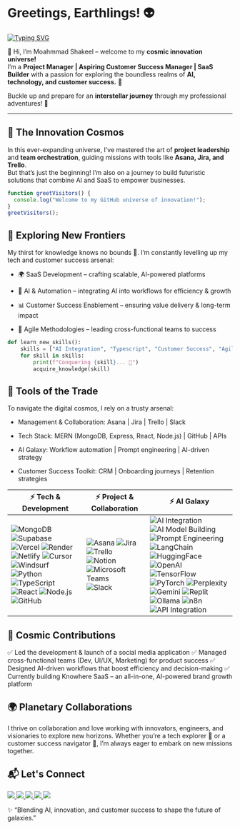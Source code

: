 # Greetings, Earthlings! 👽  

[![Typing SVG](https://readme-typing-svg.demolab.com?font=Orbitron&size=28&duration=3200&pause=900&center=true&vCenter=true&width=850&lines=AI+Enthusiast+%7C+SaaS+Builder+%7C+Customer+Success+Explorer;Project+Manager+%7C+AI+Model+Building+%7C+AI+Techs;Building+futuristic%2C+human-centered+products)](https://git.io/typing-svg)

👋 Hi, I’m Moahmmad Shakeel – welcome to my **cosmic innovation universe!**  
I’m a **Project Manager | Aspiring Customer Success Manager | SaaS Builder** with a passion for exploring the boundless realms of **AI, technology, and customer success.** 🌌  

Buckle up and prepare for an **interstellar journey** through my professional adventures! 🚀  

---

## 🌌 The Innovation Cosmos  
In this ever-expanding universe, I’ve mastered the art of **project leadership** and **team orchestration**, guiding missions with tools like **Asana, Jira, and Trello**.  
But that’s just the beginning! I’m also on a journey to build futuristic solutions that combine AI and SaaS to empower businesses.


```javascript
function greetVisitors() {
  console.log("Welcome to my GitHub universe of innovation!");
}
greetVisitors();
```

## 🚀 Exploring New Frontiers

My thirst for knowledge knows no bounds 🌠. I’m constantly levelling up my tech and customer success arsenal:

- 🌍 SaaS Development – crafting scalable, AI-powered platforms

- 🤖 AI & Automation – integrating AI into workflows for efficiency & growth

- 📊 Customer Success Enablement – ensuring value delivery & long-term impact

- 🧠 Agile Methodologies – leading cross-functional teams to success

```python
def learn_new_skills():
    skills = ["AI Integration", "Typescript", "Customer Success", "Agile Leadership"]
    for skill in skills:
        print(f"Conquering {skill}... 🚀")
        acquire_knowledge(skill)
```

## 🧰 Tools of the Trade

To navigate the digital cosmos, I rely on a trusty arsenal:

- Management & Collaboration: Asana | Jira | Trello | Slack

- Tech Stack: MERN (MongoDB, Express, React, Node.js) | GitHub | APIs

- AI Galaxy: Workflow automation | Prompt engineering | AI-driven strategy

- Customer Success Toolkit: CRM | Onboarding journeys | Retention strategies 

| ⚡ Tech & Development | ⚡ Project & Collaboration | ⚡ AI Galaxy |
|-----------------------|----------------------------|-------------|
| ![MongoDB](https://img.shields.io/badge/MongoDB-4DB33D?style=for-the-badge&logo=mongodb&logoColor=white) ![Supabase](https://img.shields.io/badge/Supabase-3FCF8E?style=for-the-badge&logo=supabase&logoColor=white) ![Vercel](https://img.shields.io/badge/Vercel-000000?style=for-the-badge&logo=vercel&logoColor=white) ![Render](https://img.shields.io/badge/Render-46E3B7?style=for-the-badge&logo=render&logoColor=black) ![Netlify](https://img.shields.io/badge/Netlify-00C7B7?style=for-the-badge&logo=netlify&logoColor=white) ![Cursor](https://img.shields.io/badge/Cursor-1A73E8?style=for-the-badge&logo=cursor&logoColor=white) ![Windsurf](https://img.shields.io/badge/Windsurf-00BFFF?style=for-the-badge&logo=windsurf&logoColor=white) ![Python](https://img.shields.io/badge/Python-3776AB?style=for-the-badge&logo=python&logoColor=white) ![TypeScript](https://img.shields.io/badge/TypeScript-3178C6?style=for-the-badge&logo=typescript&logoColor=white) ![React](https://img.shields.io/badge/React-61DAFB?style=for-the-badge&logo=react&logoColor=black) ![Node.js](https://img.shields.io/badge/Node.js-339933?style=for-the-badge&logo=node.js&logoColor=white) ![GitHub](https://img.shields.io/badge/GitHub-181717?style=for-the-badge&logo=github) | ![Asana](https://img.shields.io/badge/Asana-F06A6A?style=for-the-badge&logo=asana&logoColor=white) ![Jira](https://img.shields.io/badge/Jira-0052CC?style=for-the-badge&logo=jira&logoColor=white) ![Trello](https://img.shields.io/badge/Trello-0079BF?style=for-the-badge&logo=trello&logoColor=white) ![Notion](https://img.shields.io/badge/Notion-000000?style=for-the-badge&logo=notion&logoColor=white) ![Microsoft Teams](https://img.shields.io/badge/Teams-6264A7?style=for-the-badge&logo=microsoftteams&logoColor=white) ![Slack](https://img.shields.io/badge/Slack-4A154B?style=for-the-badge&logo=slack&logoColor=white) | ![AI Integration](https://img.shields.io/badge/AI%20Integration-6C63FF?style=for-the-badge&logo=openai&logoColor=white) ![AI Model Building](https://img.shields.io/badge/AI%20Model%20Building-FF6F00?style=for-the-badge&logo=keras&logoColor=white) ![Prompt Engineering](https://img.shields.io/badge/Prompt%20Engineering-FF4081?style=for-the-badge) ![LangChain](https://img.shields.io/badge/LangChain-0E76A8?style=for-the-badge&logo=chainlink&logoColor=white) ![HuggingFace](https://img.shields.io/badge/Hugging%20Face-FFD21E?style=for-the-badge&logo=huggingface&logoColor=black) ![OpenAI](https://img.shields.io/badge/OpenAI-412991?style=for-the-badge&logo=openai&logoColor=white) ![TensorFlow](https://img.shields.io/badge/TensorFlow-FF6F00?style=for-the-badge&logo=tensorflow&logoColor=white) ![PyTorch](https://img.shields.io/badge/PyTorch-EE4C2C?style=for-the-badge&logo=pytorch&logoColor=white) ![Perplexity](https://img.shields.io/badge/Perplexity-1E90FF?style=for-the-badge&logo=perplexity&logoColor=white) ![Gemini](https://img.shields.io/badge/Gemini-4285F4?style=for-the-badge&logo=google&logoColor=white) ![Replit](https://img.shields.io/badge/Replit-F26207?style=for-the-badge&logo=replit&logoColor=white) ![Ollama](https://img.shields.io/badge/Ollama-000000?style=for-the-badge&logo=llama&logoColor=white) ![n8n](https://img.shields.io/badge/n8n-EA4C89?style=for-the-badge&logo=n8n&logoColor=white) ![API Integration](https://img.shields.io/badge/API%20Integration-0A66C2?style=for-the-badge&logo=fastapi&logoColor=white) |


## 🌟 Cosmic Contributions

✅ Led the development & launch of a social media application
✅ Managed cross-functional teams (Dev, UI/UX, Marketing) for product success
✅ Designed AI-driven workflows that boost efficiency and decision-making
✅ Currently building Knowhere SaaS – an all-in-one, AI-powered brand growth platform


## 🌍 Planetary Collaborations

I thrive on collaboration and love working with innovators, engineers, and visionaries to explore new horizons.
Whether you’re a tech explorer 🚀 or a customer success navigator 🌌, I’m always eager to embark on new missions together.

## 📬 Let's Connect  

<p align="left">
  <a href="mailto:your-shakeel.mohammad.work@gmail.com">
    <img src="https://img.shields.io/badge/Email-D14836?style=for-the-badge&logo=gmail&logoColor=white" />
  </a>
  <a href="https://www.linkedin.com/in/mohammad-shakeel/">
    <img src="https://img.shields.io/badge/LinkedIn-0077B5?style=for-the-badge&logo=linkedin&logoColor=white" />
  </a>
  <a href="tel:+917470712404">
    <img src="https://img.shields.io/badge/Call-25D366?style=for-the-badge&logo=phone&logoColor=white" />
  </a>
  <a href="https://github.com/MohammadShakeel404">
    <img src="https://img.shields.io/badge/GitHub-181717?style=for-the-badge&logo=github&logoColor=white" />
  </a>
  <a href="#">
    <img src="https://img.shields.io/badge/Portfolio-FF4081?style=for-the-badge&logo=vercel&logoColor=white" />
  </a>
</p>

✨ “Blending AI, innovation, and customer success to shape the future of galaxies.”

